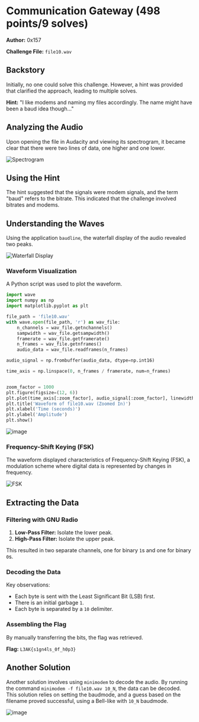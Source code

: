 # Communication Gateway (498 points/9 solves)

**Author:** 0x157

**Challenge File:** `file10.wav`

## Backstory

Initially, no one could solve this challenge. However, a hint was provided that clarified the approach, leading to multiple solves.

**Hint:** "I like modems and naming my files accordingly. The name might have been a baud idea though..."

## Analyzing the Audio

Upon opening the file in Audacity and viewing its spectrogram, it became clear that there were two lines of data, one higher and one lower.

![Spectrogram](https://github.com/Apzyte-Gamer/L3akCTF-2024/assets/71684682/f1fa9f92-62cb-4eac-9cd4-592080c18826)

## Using the Hint

The hint suggested that the signals were modem signals, and the term "baud" refers to the bitrate. This indicated that the challenge involved bitrates and modems.

## Understanding the Waves

Using the application `baudline`, the waterfall display of the audio revealed two peaks.

![Waterfall Display](https://github.com/Apzyte-Gamer/L3akCTF-2024/assets/71684682/61c9a709-9165-4269-96c2-a94f205cf95a)

### Waveform Visualization

A Python script was used to plot the waveform.

```py
import wave
import numpy as np
import matplotlib.pyplot as plt

file_path = 'file10.wav'
with wave.open(file_path, 'r') as wav_file:
    n_channels = wav_file.getnchannels()
    sampwidth = wav_file.getsampwidth()
    framerate = wav_file.getframerate()
    n_frames = wav_file.getnframes()
    audio_data = wav_file.readframes(n_frames)

audio_signal = np.frombuffer(audio_data, dtype=np.int16)

time_axis = np.linspace(0, n_frames / framerate, num=n_frames)


zoom_factor = 1000
plt.figure(figsize=(12, 6))
plt.plot(time_axis[:zoom_factor], audio_signal[:zoom_factor], linewidth=0.5)
plt.title('Waveform of file10.wav (Zoomed In)')
plt.xlabel('Time (seconds)')
plt.ylabel('Amplitude')
plt.show()
```

![image](https://github.com/Apzyte-Gamer/L3akCTF-2024/assets/71684682/10d92ceb-8e44-4c7d-91f3-ce06bfc81434)

### Frequency-Shift Keying (FSK)

The waveform displayed characteristics of Frequency-Shift Keying (FSK), a modulation scheme where digital data is represented by changes in frequency.

![FSK](https://github.com/Apzyte-Gamer/L3akCTF-2024/assets/71684682/42b6e880-98b7-4719-ab30-7b0dc3a2f9c5)

## Extracting the Data

### Filtering with GNU Radio

1. **Low-Pass Filter:** Isolate the lower peak.
2. **High-Pass Filter:** Isolate the upper peak.

This resulted in two separate channels, one for binary `1`s and one for binary `0`s.

### Decoding the Data

Key observations:
- Each byte is sent with the Least Significant Bit (LSB) first.
- There is an initial garbage `1`.
- Each byte is separated by a `10` delimiter.

### Assembling the Flag

By manually transferring the bits, the flag was retrieved.

**Flag:** `L3AK{s1gn4ls_0f_h0p3}`

## Another Solution

Another solution involves using `minimodem` to decode the audio. By running the command `minimodem -f file10.wav 10_N`, the data can be decoded. This solution relies on setting the baudmode, and a guess based on the filename proved successful, using a Bell-like with `10_N` baudmode.

![image](https://github.com/Apzyte-Gamer/L3akCTF-2024/assets/71684682/5239363a-62e1-4ed7-a5e9-1bf26ad7cdf0)

